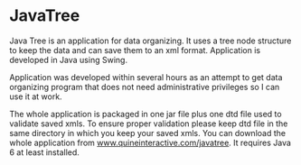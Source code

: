 JavaTree
========

Java Tree is an application for data organizing. It uses a tree node structure to keep the data and can save them to an xml format. Application is developed in Java using Swing.

Application was developed within several hours as an attempt to get data organizing program that does not need administrative privileges so I can use it at work.

The whole application is packaged in one jar file plus one dtd file used to validate saved xmls. To ensure proper validation please keep dtd file in the same directory in which you keep your saved xmls. You can download the whole application from www.quineinteractive.com/javatree. It requires Java 6 at least installed.
